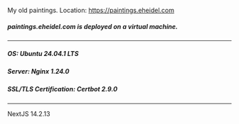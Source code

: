 My old paintings. Location: https://paintings.eheidel.com

##### paintings.eheidel.com is deployed on a virtual machine.
***
##### OS: Ubuntu 24.04.1 LTS
##### Server: Nginx 1.24.0
##### SSL/TLS Certification: Certbot 2.9.0
***
NextJS 14.2.13
